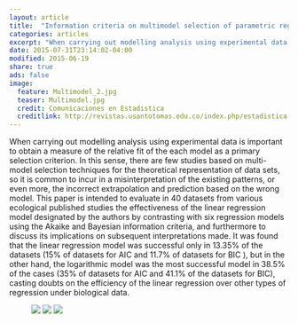 ```yaml
---
layout: article
title:  "Information criteria on multimodel selection of parametric regression: Biological applications"
categories: articles
excerpt: "When carrying out modelling analysis using experimental data is important to obtain a measure of the relative fit of the each model as a primary selection criterion. In this sense, there are few studies based on multi-model selection techniques for the theoretical representation of data sets, so it is common to incur in a misinterpretation of the existing patterns, or even more, the incorrect extrapolation and prediction based on the wrong model. This paper is intended to evaluate in 40 datasets from various ecological published studies the effectiveness of the linear regression model designated by the authors by contrasting with six regression models using the Akaike and Bayesian information criteria, and furthermore to discuss its implications on subsequent interpretations made. It was found that the linear regression model was successful only in 13.35% of the datasets (15% of datasets for AIC and 11.7% of datasets for BIC ), but in the other hand, the logarithmic model was the most successful model in 38.5% of the cases (35% of datasets for AIC and 41.1% of the datasets for BIC), casting doubts on the efficiency of the linear regression over other types of regression under biological data."
date: 2015-07-31T23:14:02-04:00
modified: 2015-06-19
share: true
ads: false
image:
  feature: Multimodel_2.jpg
  teaser: Multimodel.jpg
  credit: Comunicaciones en Estadistica
  creditlink: http://revistas.usantotomas.edu.co/index.php/estadistica
---
```


When carrying out modelling analysis using experimental data is important to obtain a measure of the relative fit of the each model as a primary selection criterion. In this sense, there are few studies based on multi-model selection techniques for the theoretical representation of data sets, so it is common to incur in a misinterpretation of the existing patterns, or even more, the incorrect extrapolation and prediction based on the wrong model. This paper is intended to evaluate in 40 datasets from various ecological published studies the effectiveness of the linear regression model designated by the authors by contrasting with six regression models using the Akaike and Bayesian information criteria, and furthermore to discuss its implications on subsequent interpretations made. It was found that the linear regression model was successful only in 13.35% of the datasets (15% of datasets for AIC and 11.7% of datasets for BIC ), but in the other hand, the logarithmic model was the most successful model in 38.5% of the cases (35% of datasets for AIC and 41.1% of the datasets for BIC), casting doubts on the efficiency of the linear regression over other types of regression under biological data.

<figure class="third">
	<a href="http://placehold.it/1200x600.gif"><img src="http://placehold.it/900x450.gif"></a>
	<a href="http://placehold.it/1200x600.gif"><img src="http://placehold.it/900x450.gif"></a>
	<a href="http://placehold.it/1200x600.gif"><img src="http://placehold.it/900x450.gif"></a>
</figure>
